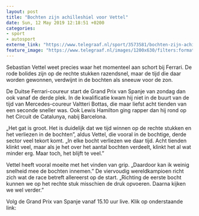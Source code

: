 ```yaml
---
layout: post
title: "Bochten zijn achilleshiel voor Vettel"
date: Sun, 12 May 2019 12:18:51 +0200
categories: 
- sport 
- autosport 
externe_link: "https://www.telegraaf.nl/sport/3573581/bochten-zijn-achilleshiel-voor-vettel"
feature_image: "https://www.telegraaf.nl/images/1200x630/filters:format(jpeg):quality(80)/cdn-kiosk-api.telegraaf.nl/569fed54-749f-11e9-b1c7-02d2fb1aa1d7.jpg"
---
```


<p class="intro">Sebastian Vettel weet precies waar het momenteel aan schort bij Ferrari. De rode bolides zijn op de rechte stukken razendsnel, maar de tijd die daar worden gewonnen, verdwijnt in de bochten als sneeuw voor de zon.</p> <p>De Duitse Ferrari-coureur start de Grand Prix van Spanje van zondag dan ook vanaf de derde plek. In de kwalificatie kwam hij niet in de buurt van de tijd van Mercedes-coureur Valtteri Bottas, die maar liefst acht tienden van een seconde sneller was. Ook Lewis Hamilton ging rapper dan hij rond op het Circuit de Catalunya, nabij Barcelona.</p><p>„Het gat is groot. Het is duidelijk dat we tijd winnen op de rechte stukken en het verliezen in de bochten”, aldus Vettel, die vooral in de bochtige, derde sector veel tekort komt. „In elke bocht verliezen we daar tijd. Acht tienden klinkt veel, maar als je het over het aantal bochten verdeelt, klinkt het al wat minder erg. Maar toch, het blijft te veel.”</p><p>Vettel heeft vooral moeite met het vinden van grip. „Daardoor kan ik weinig snelheid mee de bochten innemen.” De viervoudig wereldkampioen richt zich wat de race betreft allereerst op de start. „Richting de eerste bocht kunnen we op het rechte stuk misschien de druk opvoeren. Daarna kijken we wel verder.”</p><p>Volg de Grand Prix van Spanje vanaf 15.10 uur live. Klik op onderstaande link:</p>
